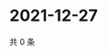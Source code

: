 # 2021-12-27

共 0 条

<!-- BEGIN WEIBO -->
<!-- 最后更新时间 Mon Dec 27 2021 06:01:24 GMT+0800 (China Standard Time) -->

<!-- END WEIBO -->
